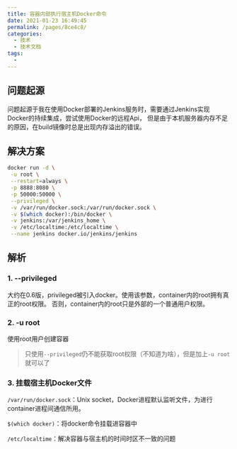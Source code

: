 ```yaml
---
title: 容器内部执行宿主机Docker命令
date: 2021-01-23 16:49:45
permalink: /pages/8ce4c8/
categories:
  - 技术
  - 技术文档
tags:
  - 
---
```


## 问题起源
问题起源于我在使用Docker部署的Jenkins服务时，需要通过Jenkins实现Docker的持续集成，尝试使用Docker的远程Api，
但是由于本机服务器内存不足的原因，在build镜像时总是出现内存溢出的错误。

<!-- more -->

## 解决方案
```bash
docker run -d \
 -u root \
 --restart=always \
 -p 8888:8080 \
 -p 50000:50000 \
 --privileged \
 -v /var/run/docker.sock:/var/run/docker.sock \
 -v $(which docker):/bin/docker \
 -v jenkins:/var/jenkins_home \
 -v /etc/localtime:/etc/localtime \
 --name jenkins docker.io/jenkins/jenkins
```
## 解析
### 1. --privileged
大约在0.6版，privileged被引入docker。使用该参数，container内的root拥有真正的root权限。
否则，container内的root只是外部的一个普通用户权限。

### 2. **-u root**
使用root用户创建容器
> 只使用`--privileged`仍不能获取root权限（不知道为啥），但是加上`-u root`就可以了

### 3. 挂载宿主机Docker文件
`/var/run/docker.sock`：Unix socket，Docker进程默认监听文件，为进行container进程间通信所用。

`$(which docker)`：将docker命令挂载进容器中

`/etc/localtime`：解决容器与宿主机的时间时区不一致的问题
